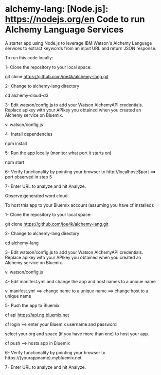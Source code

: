 # alchemy-lang: [Node.js]: https://nodejs.org/en Code to run Alchemy Language Services
A starter app using Node.js to leverage IBM Watson's Alchemy Language services to extract keywords from an input URL and return JSON response.

To run this code locally:

1- Clone the repository to your local space:

git clone https://github.com/joe4k/alchemy-lang.git

2- Change to alchemy-lang directory

cd alchemy-cloud-d3

3- Edit watson/config.js to add your Watson AlchemyAPI credentials. Replace apikey with your APIkey you obtained when you created an Alchemy service on Bluemix.

vi watson/config.js

4- Install dependencies

npm install

5- Run the app locally (monitor what port it starts on)

npm start

6- Verify functionality by pointing your browser to http://localhost:$port ==> port observed in step 5

7- Enter URL to analyze and hit Analyze.

Observe generated word cloud.


To host this app to your Bluemix account (assuming you have cf installed):

1- Clone the repository to your local space:

git clone https://github.com/joe4k/alchemy-lang.git

2- Change to alchemy-lang directory

cd alchemy-lang

3- Edit watson/config.js to add your Watson AlchemyAPI credentials. Replace apikey with your APIkey you obtained when you created an Alchemy service on Bluemix.

vi watson/config.js

4- Edit manifest.yml and change the app and host names to a unique name

vi manifest.yml
==> change name to a unique name
==> change host to a unique name

5- Push the app to Bluemix

cf api https://api.ng.bluemix.net

cf login        ==> enter your Bluemix username and password

select your org and space (if you have more than one) to host your app.

cf push         ==> hosts app in Bluemix

6- Verify functionality by pointing your browser to https://{yourappname}.mybluemix.net

7- Enter URL to analyze and hit Analyze.



